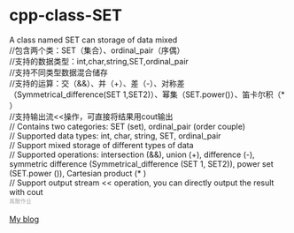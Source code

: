 cpp-class-SET
=============
A class named SET can storage of data mixed<br>
//包含两个类：SET（集合）、ordinal_pair（序偶）<br>
//支持的数据类型：int,char,string,SET,ordinal_pair<br>
//支持不同类型数据混合储存<br>
//支持的运算：交（&&）、并（+）、差（-）、对称差（Symmetrical_difference(SET 1,SET2)）、幂集（SET.power()）、笛卡尔积（* ）<br>
//支持输出流<<操作，可直接将结果用cout输出<br>
// Contains two categories: SET (set), ordinal_pair (order couple)<br>
// Supported data types: int, char, string, SET, ordinal_pair<br>
// Support mixed storage of different types of data<br>
// Supported operations: intersection (&&), union (+), difference (-), symmetric difference (Symmetrical_difference (SET 1, SET2)), power set (SET.power ()), Cartesian product (* )<br>
// Support output stream << operation, you can directly output the result with cout<br>
<font color=#A9A9A9 size=1 >离散作业</font><br>
<br>
[My blog](https://hwzen.myds.me:17001 "变态文春の又一个博客")<br>

